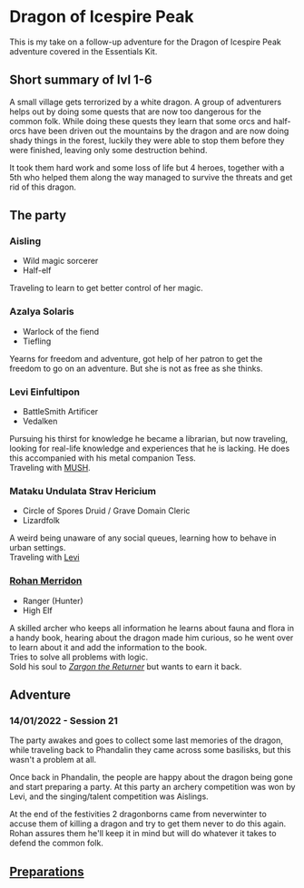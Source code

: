 # Dragon of Icespire Peak
This is my take on a follow-up adventure for the Dragon of Icespire Peak adventure covered in the Essentials Kit.

## Short summary of lvl 1-6
A small village gets terrorized by a white dragon. A group of adventurers helps out by doing some quests that are now too dangerous for the common folk.
While doing these quests they learn that some orcs and half-orcs have been driven out the mountains by the dragon and are now doing shady things in the forest, luckily they were able to stop them before they were finished, leaving only some destruction behind.

It took them hard work and some loss of life but 4 heroes, together with a 5th who helped them along the way managed to survive the threats and get rid of this dragon.

## The party
### Aisling
* Wild magic sorcerer
* Half-elf

Traveling to learn to get better control of her magic.

### Azalya Solaris
* Warlock of the fiend
* Tiefling

Yearns for freedom and adventure, got help of her patron to get the freedom to go on an adventure. But she is not as free as she thinks.

### Levi Einfultipon
* BattleSmith Artificer
* Vedalken

Pursuing his thirst for knowledge he became a librarian, but now traveling, looking for real-life knowledge and experiences that he is lacking.
He does this accompanied with his metal companion Tess.\
Traveling with [MUSH](#mataku-undulata-strav-hericium).

### Mataku Undulata Strav Hericium
* Circle of Spores Druid / Grave Domain Cleric
* Lizardfolk

A weird being unaware of any social queues, learning how to behave in urban settings.\
Traveling with [Levi](#levi-einfultipon)

### [Rohan Merridon](players%20notes/Rohan%20Merridon)
* Ranger (Hunter)
* High Elf

A skilled archer who keeps all information he learns about fauna and flora in a handy book, hearing about the dragon made him curious, so he went over to learn about it and add the information to the book. \
Tries to solve all problems with logic.\
Sold his soul to *[Zargon the Returner](https://forgottenrealms.fandom.com/wiki/Zargon)* but wants to earn it back.

## Adventure
### 14/01/2022 - Session 21
The party awakes and goes to collect some last memories of the dragon, while traveling back to Phandalin they came across some basilisks, but this wasn't a problem at all.

Once back in Phandalin, the people are happy about the dragon being gone and start preparing a party. At this party an archery competition was won by Levi, and the singing/talent competition was Aislings.

At the end of the festivities 2 dragonborns came from neverwinter to accuse them of killing a dragon and try to get them never to do this again. Rohan assures them he'll keep it in mind but will do whatever it takes to defend the common folk.


## [Preparations](secrets/Preparations%20home)


